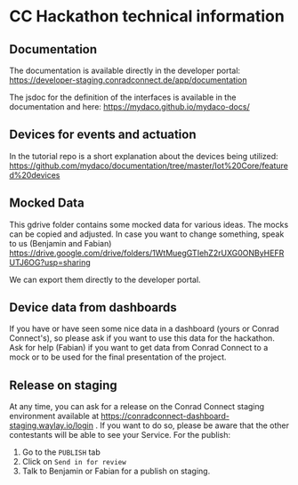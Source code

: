 # CC Hackathon technical information

## Documentation

The documentation is available directly in the developer portal: 
https://developer-staging.conradconnect.de/app/documentation

The jsdoc for the definition of the interfaces is available in the documentation and here: https://mydaco.github.io/mydaco-docs/

## Devices for events and actuation

In the tutorial repo is a short explanation about the devices being utilized: https://github.com/mydaco/documentation/tree/master/Iot%20Core/featured%20devices


## Mocked Data

This gdrive folder contains some mocked data for various ideas.
The mocks can be copied and adjusted. In case you want to change something, speak to us (Benjamin and Fabian)
https://drive.google.com/drive/folders/1WtMuegGTIehZ2rUXG0ONByHEFRUTJ6OG?usp=sharing

We can export them directly to the developer portal.

## Device data from dashboards

If you have or have seen some nice data in a dashboard (yours or Conrad Connect's), so please ask if you want to use this data for the hackathon.
Ask for help (Fabian) if you want to get data from Conrad Connect to a mock or to be used for the final presentation of the project.


## Release on staging

At any time, you can ask for a release on the Conrad Connect staging environment available at https://conradconnect-dashboard-staging.waylay.io/login .
If you want to do so, please be aware that the other contestants will be able to see your Service. 
For the publish: 
1. Go to the `PUBLISH` tab
2. Click on `Send in for review`
3. Talk to Benjamin or Fabian for a publish on staging.
